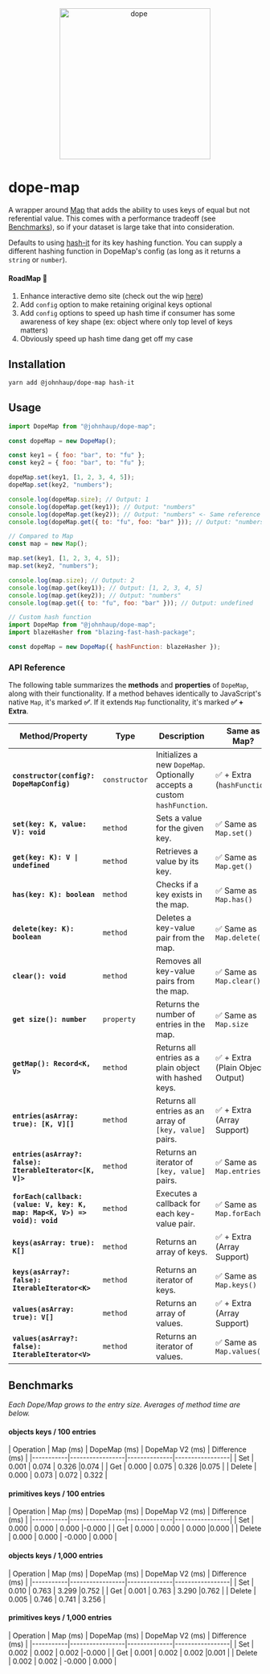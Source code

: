 <div align="center">
  <a href="https://youtu.be/lgErexMUTC0?si=e5aRXD95TYwhgihG">
    <img alt="dope" width=300 src="dope-badges.png">
  </a>
</div>

# dope-map

A wrapper around [Map](https://developer.mozilla.org/en-US/docs/Web/JavaScript/Reference/Global_Objects/Map) that adds the ability to uses keys of equal but not referential value. This comes with a performance tradeoff (see [Benchmarks](#benchmarks)), so if your dataset is large take that into consideration.

Defaults to using [hash-it](https://github.com/planttheidea/hash-it) for its key hashing function. You can supply a different hashing function in DopeMap's config (as long as it returns a `string` or `number`).

#### RoadMap 🚧

1. Enhance interactive demo site (check out the wip <a href="https://johnhaup.github.io/dope-map/" target="_blank">here</a>)
2. Add `config` option to make retaining original keys optional
3. Add `config` options to speed up hash time if consumer has some awareness of key shape (ex: object where only top level of keys matters)
4. Obviously speed up hash time dang get off my case

## Installation

```bash
yarn add @johnhaup/dope-map hash-it
```

## Usage

```javascript
import DopeMap from "@johnhaup/dope-map";

const dopeMap = new DopeMap();

const key1 = { foo: "bar", to: "fu" };
const key2 = { foo: "bar", to: "fu" };

dopeMap.set(key1, [1, 2, 3, 4, 5]);
dopeMap.set(key2, "numbers");

console.log(dopeMap.size); // Output: 1
console.log(dopeMap.get(key1)); // Output: "numbers"
console.log(dopeMap.get(key2)); // Output: "numbers" <- Same reference as above
console.log(dopeMap.get({ to: "fu", foo: "bar" })); // Output: "numbers" <- Same reference as above

// Compared to Map
const map = new Map();

map.set(key1, [1, 2, 3, 4, 5]);
map.set(key2, "numbers");

console.log(map.size); // Output: 2
console.log(map.get(key1)); // Output: [1, 2, 3, 4, 5]
console.log(map.get(key2)); // Output: "numbers"
console.log(map.get({ to: "fu", foo: "bar" })); // Output: undefined
```

```javascript
// Custom hash function
import DopeMap from "@johnhaup/dope-map";
import blazeHasher from "blazing-fast-hash-package";

const dopeMap = new DopeMap({ hashFunction: blazeHasher });
```

### API Reference

The following table summarizes the **methods** and **properties** of `DopeMap`, along with their functionality. If a method behaves identically to JavaScript's native `Map`, it's marked **✅**. If it extends `Map` functionality, it's marked **✅ + Extra**.

| **Method/Property**                                                       | **Type**      | **Description**                                                          | **Same as Map?**                 |
| ------------------------------------------------------------------------- | ------------- | ------------------------------------------------------------------------ | -------------------------------- |
| **`constructor(config?: DopeMapConfig)`**                                 | `constructor` | Initializes a new `DopeMap`. Optionally accepts a custom `hashFunction`. | ✅ + Extra (`hashFunction`)      |
| **`set(key: K, value: V): void`**                                         | `method`      | Sets a value for the given key.                                          | ✅ Same as `Map.set()`           |
| **`get(key: K): V \| undefined`**                                         | `method`      | Retrieves a value by its key.                                            | ✅ Same as `Map.get()`           |
| **`has(key: K): boolean`**                                                | `method`      | Checks if a key exists in the map.                                       | ✅ Same as `Map.has()`           |
| **`delete(key: K): boolean`**                                             | `method`      | Deletes a key-value pair from the map.                                   | ✅ Same as `Map.delete()`        |
| **`clear(): void`**                                                       | `method`      | Removes all key-value pairs from the map.                                | ✅ Same as `Map.clear()`         |
| **`get size(): number`**                                                  | `property`    | Returns the number of entries in the map.                                | ✅ Same as `Map.size`            |
| **`getMap(): Record<K, V>`**                                              | `method`      | Returns all entries as a plain object with hashed keys.                  | ✅ + Extra (Plain Object Output) |
| **`entries(asArray: true): [K, V][]`**                                    | `method`      | Returns all entries as an array of `[key, value]` pairs.                 | ✅ + Extra (Array Support)       |
| **`entries(asArray?: false): IterableIterator<[K, V]>`**                  | `method`      | Returns an iterator of `[key, value]` pairs.                             | ✅ Same as `Map.entries()`       |
| **`forEach(callback: (value: V, key: K, map: Map<K, V>) => void): void`** | `method`      | Executes a callback for each key-value pair.                             | ✅ Same as `Map.forEach()`       |
| **`keys(asArray: true): K[]`**                                            | `method`      | Returns an array of keys.                                                | ✅ + Extra (Array Support)       |
| **`keys(asArray?: false): IterableIterator<K>`**                          | `method`      | Returns an iterator of keys.                                             | ✅ Same as `Map.keys()`          |
| **`values(asArray: true): V[]`**                                          | `method`      | Returns an array of values.                                              | ✅ + Extra (Array Support)       |
| **`values(asArray?: false): IterableIterator<V>`**                        | `method`      | Returns an iterator of values.                                           | ✅ Same as `Map.values()`        |

## Benchmarks

_Each Dope/Map grows to the entry size. Averages of method time are below._

<!-- BENCHMARK RESULTS START -->
#### objects keys / 100 entries
| Operation |  Map (ms) | DopeMap (ms) |  DopeMap V2 (ms) | Difference (ms) |
|-----------|-----------------|--------------|-----------------|
| Set       | 0.001      | 0.074     |  0.326     |0.074          |
| Get       | 0.000      | 0.075     |  0.326     |0.075          |
| Delete    | 0.000      | 0.073     | 0.072          | 0.322          |

#### primitives keys / 100 entries
| Operation |  Map (ms) | DopeMap (ms) |  DopeMap V2 (ms) | Difference (ms) |
|-----------|-----------------|--------------|-----------------|
| Set       | 0.000      | 0.000     |  0.000     |-0.000          |
| Get       | 0.000      | 0.000     |  0.000     |0.000          |
| Delete    | 0.000      | 0.000     | -0.000          | 0.000          |

#### objects keys / 1,000 entries
| Operation |  Map (ms) | DopeMap (ms) |  DopeMap V2 (ms) | Difference (ms) |
|-----------|-----------------|--------------|-----------------|
| Set       | 0.010      | 0.763     |  3.299     |0.752          |
| Get       | 0.001      | 0.763     |  3.290     |0.762          |
| Delete    | 0.005      | 0.746     | 0.741          | 3.256          |

#### primitives keys / 1,000 entries
| Operation |  Map (ms) | DopeMap (ms) |  DopeMap V2 (ms) | Difference (ms) |
|-----------|-----------------|--------------|-----------------|
| Set       | 0.002      | 0.002     |  0.002     |-0.000          |
| Get       | 0.001      | 0.002     |  0.002     |0.001          |
| Delete    | 0.002      | 0.002     | -0.000          | 0.000          |

<!-- BENCHMARK RESULTS END -->
